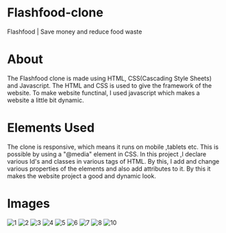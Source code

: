 # Flashfood-clone
Flashfood | Save money and reduce food waste

# About

The Flashfood clone is made using HTML, CSS(Cascading Style Sheets) and Javascript. The HTML and CSS is used to give the framework of the website. 
To make website functinal, I used javascript which makes a website a little bit dynamic.

# Elements Used
The clone is  responsive, which means it runs on mobile ,tablets etc. This is possible by using a "@media" element in CSS. In this project ,I declare various
Id's and classes in various tags of HTML. By this, I add and change various properties of the elements and also add attributes to it. By this it makes the website project
a good and dynamic look.

# Images

![1](https://github.com/pranavprakash090903/Flashfood-clone/assets/114914425/6d3c27cb-9148-4a88-a5cf-78fa4c41dae5)
![2](https://github.com/pranavprakash090903/Flashfood-clone/assets/114914425/dd35c779-5449-4b14-9f6c-d07264afbbea)
![3](https://github.com/pranavprakash090903/Flashfood-clone/assets/114914425/606ef25a-c441-477a-b9e1-1eacb26f27f4)
![4](https://github.com/pranavprakash090903/Flashfood-clone/assets/114914425/4d3fa69e-52bb-4899-b056-e31d392a5493)
![5](https://github.com/pranavprakash090903/Flashfood-clone/assets/114914425/25a91f1c-def2-4031-8a96-e2c5979d25ff)
![6](https://github.com/pranavprakash090903/Flashfood-clone/assets/114914425/91e62119-710e-4ce4-b4ed-f6313934b353)
![7](https://github.com/pranavprakash090903/Flashfood-clone/assets/114914425/96be5cbb-92c5-41c1-a21d-283f0b139e8e)
![8](https://github.com/pranavprakash090903/Flashfood-clone/assets/114914425/8ba4290a-a74c-41c7-ad7a-f0c53232ff05)
![10](https://github.com/pranavprakash090903/Flashfood-clone/assets/114914425/287e5d57-63aa-4ab1-867f-519eb839e4bb)





